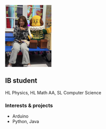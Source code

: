 <img src="https://raw.githubusercontent.com/TomatoNut/TomatoNut.github.io/main/me%20in%20photo.jpg" alt="phoro taken at LEGO store, Leicester Square" width="150px" height="200px">

## IB student
HL Physics, HL Math AA, SL Computer Science

### Interests & projects
- Arduino
- Python, Java
